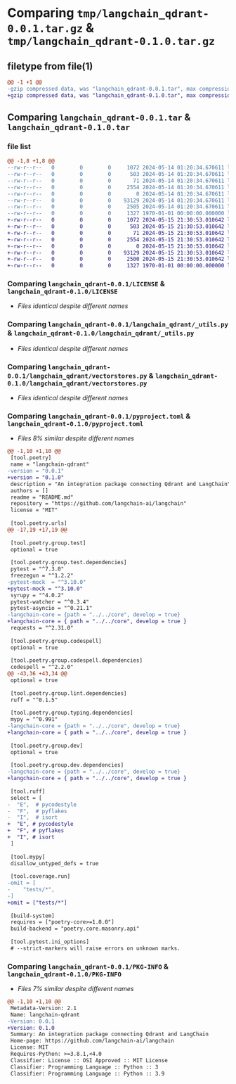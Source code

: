 # Comparing `tmp/langchain_qdrant-0.0.1.tar.gz` & `tmp/langchain_qdrant-0.1.0.tar.gz`

## filetype from file(1)

```diff
@@ -1 +1 @@
-gzip compressed data, was "langchain_qdrant-0.0.1.tar", max compression
+gzip compressed data, was "langchain_qdrant-0.1.0.tar", max compression
```

## Comparing `langchain_qdrant-0.0.1.tar` & `langchain_qdrant-0.1.0.tar`

### file list

```diff
@@ -1,8 +1,8 @@
--rw-r--r--   0        0        0     1072 2024-05-14 01:20:34.670611 langchain_qdrant-0.0.1/LICENSE
--rw-r--r--   0        0        0      503 2024-05-14 01:20:34.670611 langchain_qdrant-0.0.1/README.md
--rw-r--r--   0        0        0       71 2024-05-14 01:20:34.670611 langchain_qdrant-0.0.1/langchain_qdrant/__init__.py
--rw-r--r--   0        0        0     2554 2024-05-14 01:20:34.670611 langchain_qdrant-0.0.1/langchain_qdrant/_utils.py
--rw-r--r--   0        0        0        0 2024-05-14 01:20:34.670611 langchain_qdrant-0.0.1/langchain_qdrant/py.typed
--rw-r--r--   0        0        0    93129 2024-05-14 01:20:34.670611 langchain_qdrant-0.0.1/langchain_qdrant/vectorstores.py
--rw-r--r--   0        0        0     2505 2024-05-14 01:20:34.670611 langchain_qdrant-0.0.1/pyproject.toml
--rw-r--r--   0        0        0     1327 1970-01-01 00:00:00.000000 langchain_qdrant-0.0.1/PKG-INFO
+-rw-r--r--   0        0        0     1072 2024-05-15 21:30:53.010642 langchain_qdrant-0.1.0/LICENSE
+-rw-r--r--   0        0        0      503 2024-05-15 21:30:53.010642 langchain_qdrant-0.1.0/README.md
+-rw-r--r--   0        0        0       71 2024-05-15 21:30:53.010642 langchain_qdrant-0.1.0/langchain_qdrant/__init__.py
+-rw-r--r--   0        0        0     2554 2024-05-15 21:30:53.010642 langchain_qdrant-0.1.0/langchain_qdrant/_utils.py
+-rw-r--r--   0        0        0        0 2024-05-15 21:30:53.010642 langchain_qdrant-0.1.0/langchain_qdrant/py.typed
+-rw-r--r--   0        0        0    93129 2024-05-15 21:30:53.010642 langchain_qdrant-0.1.0/langchain_qdrant/vectorstores.py
+-rw-r--r--   0        0        0     2500 2024-05-15 21:30:53.010642 langchain_qdrant-0.1.0/pyproject.toml
+-rw-r--r--   0        0        0     1327 1970-01-01 00:00:00.000000 langchain_qdrant-0.1.0/PKG-INFO
```

### Comparing `langchain_qdrant-0.0.1/LICENSE` & `langchain_qdrant-0.1.0/LICENSE`

 * *Files identical despite different names*

### Comparing `langchain_qdrant-0.0.1/langchain_qdrant/_utils.py` & `langchain_qdrant-0.1.0/langchain_qdrant/_utils.py`

 * *Files identical despite different names*

### Comparing `langchain_qdrant-0.0.1/langchain_qdrant/vectorstores.py` & `langchain_qdrant-0.1.0/langchain_qdrant/vectorstores.py`

 * *Files identical despite different names*

### Comparing `langchain_qdrant-0.0.1/pyproject.toml` & `langchain_qdrant-0.1.0/pyproject.toml`

 * *Files 8% similar despite different names*

```diff
@@ -1,10 +1,10 @@
 [tool.poetry]
 name = "langchain-qdrant"
-version = "0.0.1"
+version = "0.1.0"
 description = "An integration package connecting Qdrant and LangChain"
 authors = []
 readme = "README.md"
 repository = "https://github.com/langchain-ai/langchain"
 license = "MIT"
 
 [tool.poetry.urls]
@@ -17,19 +17,19 @@
 
 [tool.poetry.group.test]
 optional = true
 
 [tool.poetry.group.test.dependencies]
 pytest = "^7.3.0"
 freezegun = "^1.2.2"
-pytest-mock  = "^3.10.0"
+pytest-mock = "^3.10.0"
 syrupy = "^4.0.2"
 pytest-watcher = "^0.3.4"
 pytest-asyncio = "^0.21.1"
-langchain-core = {path = "../../core", develop = true}
+langchain-core = { path = "../../core", develop = true }
 requests = "^2.31.0"
 
 [tool.poetry.group.codespell]
 optional = true
 
 [tool.poetry.group.codespell.dependencies]
 codespell = "^2.2.0"
@@ -43,36 +43,34 @@
 optional = true
 
 [tool.poetry.group.lint.dependencies]
 ruff = "^0.1.5"
 
 [tool.poetry.group.typing.dependencies]
 mypy = "^0.991"
-langchain-core = {path = "../../core", develop = true}
+langchain-core = { path = "../../core", develop = true }
 
 [tool.poetry.group.dev]
 optional = true
 
 [tool.poetry.group.dev.dependencies]
-langchain-core = {path = "../../core", develop = true}
+langchain-core = { path = "../../core", develop = true }
 
 [tool.ruff]
 select = [
-  "E",  # pycodestyle
-  "F",  # pyflakes
-  "I",  # isort
+  "E", # pycodestyle
+  "F", # pyflakes
+  "I", # isort
 ]
 
 [tool.mypy]
 disallow_untyped_defs = true
 
 [tool.coverage.run]
-omit = [
-    "tests/*",
-]
+omit = ["tests/*"]
 
 [build-system]
 requires = ["poetry-core>=1.0.0"]
 build-backend = "poetry.core.masonry.api"
 
 [tool.pytest.ini_options]
 # --strict-markers will raise errors on unknown marks.
```

### Comparing `langchain_qdrant-0.0.1/PKG-INFO` & `langchain_qdrant-0.1.0/PKG-INFO`

 * *Files 7% similar despite different names*

```diff
@@ -1,10 +1,10 @@
 Metadata-Version: 2.1
 Name: langchain-qdrant
-Version: 0.0.1
+Version: 0.1.0
 Summary: An integration package connecting Qdrant and LangChain
 Home-page: https://github.com/langchain-ai/langchain
 License: MIT
 Requires-Python: >=3.8.1,<4.0
 Classifier: License :: OSI Approved :: MIT License
 Classifier: Programming Language :: Python :: 3
 Classifier: Programming Language :: Python :: 3.9
```

